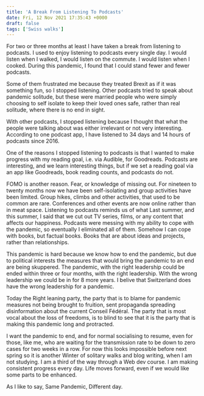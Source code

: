 ```yaml
---
title: 'A Break From Listening To Podcasts'
date: Fri, 12 Nov 2021 17:35:43 +0000
draft: false
tags: ['Swiss walks']
---
```


For two or three months at least I have taken a break from listening to podcasts. I used to enjoy listening to podcasts every single day. I would listen when I walked, I would listen on the commute. I would listen when I cooked. During this pandemic, I found that I could stand fewer and fewer podcasts.

Some of them frustrated me because they treated Brexit as if it was something fun, so I stopped listening. Other podcasts tried to speak about pandemic solitude, but these were married people who were simply choosing to self isolate to keep their loved ones safe, rather than real solitude, where there is no end in sight.

With other podcasts, I stopped listening because I thought that what the people were talking about was either irrelevant or not very interesting. According to one podcast app, I have listened to 34 days and 14 hours of podcasts since 2016.

One of the reasons I stopped listening to podcasts is that I wanted to make progress with my reading goal, i.e. via Audible, for Goodreads. Podcasts are interesting, and we learn interesting things, but if we set a reading goal via an app like Goodreads, book reading counts, and podcasts do not.

FOMO is another reason. Fear, or knowledge of missing out. For nineteen to twenty months now we have been self-isolating and group activities have been limited. Group hikes, climbs and other activities, that used to be common are rare. Conferences and other events are now online rather than in meat space. Listening to podcasts reminds us of what Last summer, and this summer, I said that we cut out TV series, films, or any content that affects our happiness. Podcasts were messing with my ability to cope with the pandemic, so eventually I eliminated all of them. Somehow I can cope with books, but factual books. Books that are about ideas and projects, rather than relationships.

This pandemic is hard because we know how to end the pandemic, but due to political interests the measures that would bring the pandemic to an end are being skuppered. The pandemic, with the right leadership could be ended within three or four months, with the right leadership. With the wrong leadership we could be in for 8 more years. I belive that Switzerland does have the wrong leadership for a pandemic.

Today the Right leaning party, the party that is to blame for pandemic measures not being brought to fruition, sent propaganda spreading disinformation about the current Conseil Fédéral. The party that is most vocal about the loss of freedoms, is to blind to see that it is the party that is making this pandemic long and protracted.

I want the pandemic to end, and for normal socialising to resume, even for those, like me, who are waiting for the transmission rate to be down to zero cases for two weeks in a row. For now this looks impossible before next spring so it is another Winter of solitary walks and blog writing, when I am not studying. I am a third of the way through a Web dev course. I am making consistent progress every day. Life moves forward, even if we would like some parts to be enhanced.

As I like to say, Same Pandemic, Different day.